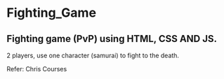 # Fighting_Game
 <h2> Fighting game (PvP) using HTML, CSS AND JS.</h2>
 <p> 2 players, use one character (samurai) to fight to the death. </p> 
 <p> Refer: Chris Courses </p>
 
